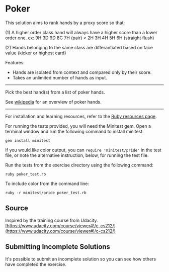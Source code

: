 # Poker

This solution aims to rank hands by a proxy score so that:

(1) A higher order class hand will always have a higher score than a lower order one.
	ex: 9H 3D 9D 8C 7H (pair) < 2H 3H 4H 5H 6H (straight flush) 
	
(2) Hands belonging to the same class are differantiated based on face value (kicker or highest card)

Features:
- Hands are isolated from context and compared only by their score. 
- Takes an unlimited number of hands as input.


__________
Pick the best hand(s) from a list of poker hands.

See [wikipedia](https://en.wikipedia.org/wiki/List_of_poker_hands) for an
overview of poker hands.

* * * *

For installation and learning resources, refer to the
[Ruby resources page](http://exercism.io/languages/ruby/resources).

For running the tests provided, you will need the Minitest gem. Open a
terminal window and run the following command to install minitest:

    gem install minitest

If you would like color output, you can `require 'minitest/pride'` in
the test file, or note the alternative instruction, below, for running
the test file.

Run the tests from the exercise directory using the following command:

    ruby poker_test.rb

To include color from the command line:

    ruby -r minitest/pride poker_test.rb


## Source

Inspired by the training course from Udacity. [https://www.udacity.com/course/viewer#!/c-cs212/](https://www.udacity.com/course/viewer#!/c-cs212/)

## Submitting Incomplete Solutions
It's possible to submit an incomplete solution so you can see how others have completed the exercise.
